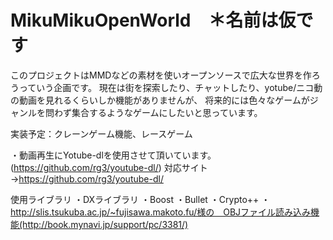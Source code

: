 # MikuMikuOpenWorld　＊名前は仮です
このプロジェクトはMMDなどの素材を使いオープンソースで広大な世界を作ろうっていう企画です。
現在は街を探索したり、チャットしたり、yotube/ニコ動の動画を見れるくらいしか機能がありませんが、
将来的には色々なゲームがジャンルを問わず集合するようなゲームにしたいと思っています。

実装予定：クレーンゲーム機能、レースゲーム

・動画再生にYotube-dlを使用させて頂いています。(https://github.com/rg3/youtube-dl/)
対応サイト→https://github.com/rg3/youtube-dl/

使用ライブラリ
・DXライブラリ
・Boost
・Bullet
・Crypto++
・http://slis.tsukuba.ac.jp/~fujisawa.makoto.fu/様の　OBJファイル読み込み機能(http://book.mynavi.jp/support/pc/3381/)
